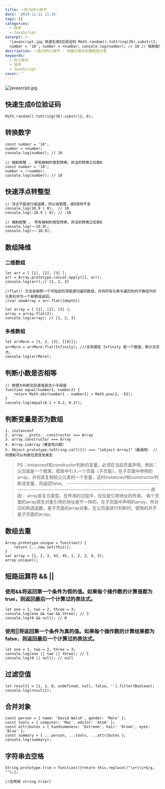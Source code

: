 ```yaml
---
title: 一些JS的小技巧
date: '2019-11-21 11:35'
tags: []
categories:
  - 技术
  - JavaScript
excerpt: >-
  !javascript.jpg 快速生成6位验证码 Math.random().toString(36).substr(2, 6); 转换数字 const
  number = '10'; number = +number; console.log(number); // 10 // 强制取整 ， 带有...
description: 一些JS的小技巧 - 详细介绍与实践经验分享
keywords:
  - 的小技巧
  - 技术
  - JavaScript
cover: ''
---
```


![javascript.jpg](2237123605.jpg)

## 快速生成6位验证码

```
Math.random().toString(36).substr(2, 6);
```

## 转换数字

```
const number = '10';
number = +number;
console.log(number); // 10
```

```
// 强制取整 ， 带有强制的类型转换，非法的转换之后取0
const number = '10';
number = ~~number;
console.log(number); // 10
```

## 快速浮点转整型

```
// 浮点不能进行或运算，所以会取整，或0保持不变
console.log(10.9 | 0);  // 10
console.log(-10.9 | 0); // -10
```

```
// 强制取整 ， 带有强制的类型转换，非法的转换之后取0
console.log(~~10.9);
console.log(~~-10.9);
```

## 数组降维

### 二维数组

```
let arr = [ [1], [2], [3] ];
arr = Array.prototype.concat.apply([], arr);
console.log(arr);// [1, 2, 3]

//flat() 方法会按照一个可指定的深度递归遍历数组，并将所有元素与遍历到的子数组中的元素合并为一个新数组返回。
//var newArray = arr.flat([depth])

let array = [ [1], [2], [3] ];
array = array.flat(2);
console.log(array); // [1, 2, 3]
```

### 多维数组

```
let arrMore = [1, 2, [3], [[4]]];
arrMore = arrMore.flat(Infinity); ///全局属性 Infinity 是一个数值，表示无穷大。
console.log(arrMore);
```

## 判断小数是否相等

```
// 原理为判断实际差值是否小于阈值
function equal(number1, number2) {
    return Math.abs(number1 - number2) < Math.pow(2, -52);
}
console.log(equal(0.1 + 0.2, 0.3));
```

## 判断变量是否为数组

```
1. instanceof
2. array.__proto__.constructor === Array
3. array.constructor === Array
4. Array.isArray（兼容性问题）
5. Object.prototype.toString.call([]) === "[object Array]"（最通用） //同理和可以判断任意其他类型
```

> PS：instanceof和constructor判断的变量，必须在当前页面声明。例如：父页面是一个框架，框架中引入一个页面（子页面），在子页面中申明的array，并将其复制给父元素的一个变量，这时instanceof和constructor判断该变量，将返回false。
> ----------------------------------------------------------------------------------------------------------------- 原因： array是复合类型。在传递的过程中，仅仅是引用地址的传递。
> 每个页面的array原生对象引用的地址是不一样的，在子页面中声明的array，所对应的构造函数，是子页面的array对象，在父页面进行判断时，使用的并不是子页面的array。

## 数组去重

```
Array.prototype.unique = function() {
    return [...new Set(this)];
}
var array = [1, 2, 3, 43, 45, 1, 2, 2, 4, 5];
array.unique();
```

## 短路运算符 && ||

### 使用&&将返回第一个条件为假的值。如果每个操作数的计算值都为true，则返回最后一个计算过的表达式。

```
let one = 1, two = 2, three = 3;
console.log(one && two && three); // 3
console.log(0 && null); // 0
```

### 使用||将返回第一个条件为真的值。如果每个操作数的计算结果都为false，则返回最后一个计算过的表达式。

```
let one = 1, two = 2, three = 3;
console.log(one || two || three); // 1
console.log(0 || null); // null
```

## 过滤空值

```
let result1 = [1, 2, 0, undefined, null, false, ''].filter(Boolean);
console.log(result1);
```

## 合并对象

```
const person = { name: 'David Walsh', gender: 'Male' };
const tools = { computer: 'Mac', editor: 'Atom' };
const attributes = { handsomeness: 'Extreme', hair: 'Brown', eyes: 'Blue' };
const summary = { ...person, ...tools, ...attributes };
console.log(summary);
```

## 字符串去空格

```
String.prototype.trim = function(){return this.replace(/^\s+|\s+$/g, "");};

//去两端 string.trim()
```

